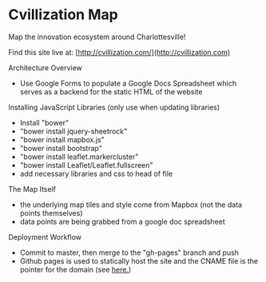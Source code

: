 # Cvillization Map
Map the innovation ecosystem around Charlottesville!

Find this site live at: [http://cvillization.com/](http://cvillization.com)

Architecture Overview

 - Use Google Forms to populate a Google Docs Spreadsheet which serves as a backend for the static HTML of the website


Installing JavaScript Libraries (only use when updating libraries)

- Install "bower"
- "bower install jquery-sheetrock"
- "bower install mapbox.js"
- "bower install bootstrap"
- "bower install leaflet.markercluster"
- "bower install Leaflet/Leaflet.fullscreen"
- add necessary libraries and css to head of file


The Map Itself

- the underlying map tiles and style come from Mapbox (not the data points themselves)
- data points are being grabbed from a google doc spreadsheet

Deployment Workflow
- Commit to master, then merge to the "gh-pages" branch and push
- Github pages is used to statically host the site and the CNAME file is the pointer for the domain (see [here.](https://help.github.com/articles/creating-project-pages-manually/))